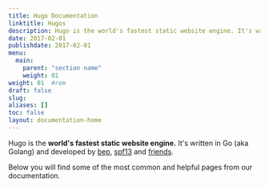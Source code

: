 ```yaml
---
title: Hugo Documentation
linktitle: Hugos
description: Hugo is the world's fastest static website engine. It's written in Go (aka Golang) and developed by bep, spf13 and friends.
date: 2017-02-01
publishdate: 2017-02-01
menu:
  main:
    parent: "section name"
    weight: 01
weight: 01	#rem
draft: false
slug:
aliases: []
toc: false
layout: documentation-home
---
```

Hugo is the **world's fastest static website engine.** It's written in Go (aka Golang) and developed by [bep](https://github.com/bep), [spf13](https://github.com/spf13) and [friends](https://github.com/gohugoio/hugo/graphs/contributors). 

Below you will find some of the most common and helpful pages from our documentation.
